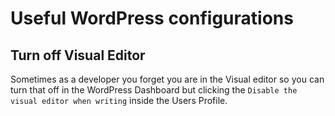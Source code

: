 # Useful WordPress configurations

## Turn off Visual Editor
Sometimes as a developer you forget you are in the Visual editor so you can turn that off in the WordPress Dashboard but clicking the `Disable the visual editor when writing` inside the Users Profile.
